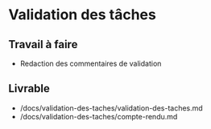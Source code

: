  # Validation des tâches
 ## Travail à faire
 -  Redaction des commentaires de validation
  ## Livrable
 - /docs/validation-des-taches/validation-des-taches.md
 - /docs/validation-des-taches/compte-rendu.md